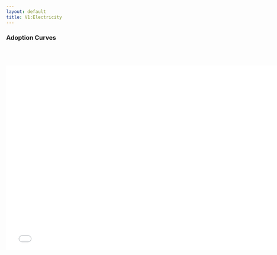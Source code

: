 ```yaml
---
layout: default
title: V1:Electricity
---
```


### Adoption Curves
<br/><br/>

<iframe id='igraph' scrolling='no' style='border:none' seamless='seamless' src= "acurves-pathway-World-ElectricPower-Sector-Subsector-Product_category-Product_long.html" height='500' width='150%'></iframe>

<br/><br/>